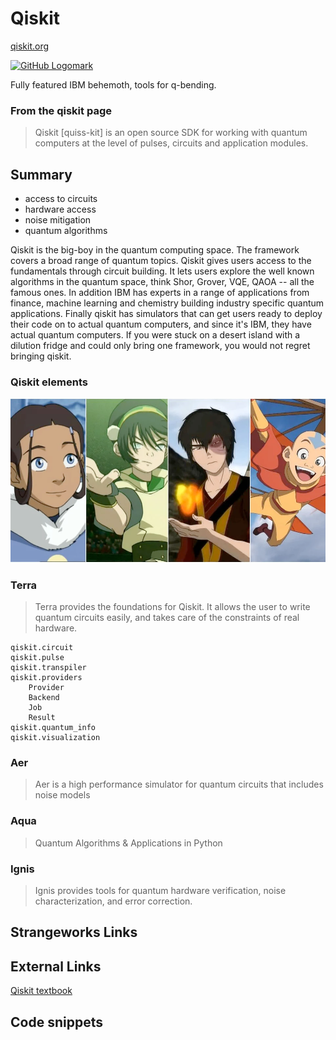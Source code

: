 # Qiskit

[qiskit.org](https://qiskit.org/)

[<img alt="GitHub Logomark" src="https://github.githubassets.com/images/modules/logos_page/GitHub-Mark.png" width="32">](https://github.com/Qiskit/qiskit)

Fully featured IBM behemoth, tools for q-bending.


### From the qiskit page
> Qiskit [quiss-kit] is an open source SDK for working with quantum computers at the level of pulses, circuits and application modules.


## Summary
- access to circuits
- hardware access
- noise mitigation
- quantum algorithms

Qiskit is the big-boy in the quantum computing space. The framework covers a broad range of quantum topics. Qiskit gives users access to the fundamentals through circuit building. It lets users explore the well known algorithms in the quantum space, think Shor, Grover, VQE, QAOA -- all the famous ones. In addition IBM has experts in a range of applications from finance, machine learning and chemistry building industry specific quantum applications. Finally qiskit has simulators that can get users ready to deploy their code on to actual quantum computers, and since it's IBM, they have actual quantum computers. If you were stuck on a desert island with a dilution fridge and could only bring one framework, you would not regret bringing qiskit.


### Qiskit elements
![](imgs/avatar.png)
### Terra
> Terra provides the foundations for Qiskit. It allows the user to write quantum circuits easily, and takes care of the constraints of real hardware. 

```
qiskit.circuit
qiskit.pulse
qiskit.transpiler
qiskit.providers
    Provider
    Backend
    Job
    Result
qiskit.quantum_info
qiskit.visualization
```
### Aer
> Aer is a high performance simulator for quantum circuits that includes noise models 

### Aqua
> Quantum Algorithms & Applications in Python

### Ignis
> Ignis provides tools for quantum hardware verification, noise characterization, and error correction. 

## Strangeworks Links


## External Links

[Qiskit textbook](https://qiskit.org/textbook/preface.html)

## Code snippets